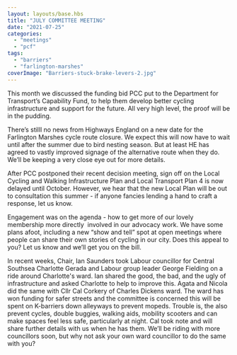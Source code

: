 ```yaml
---
layout: layouts/base.hbs
title: "JULY COMMITTEE MEETING"
date: "2021-07-25"
categories: 
  - "meetings"
  - "pcf"
tags: 
  - "barriers"
  - "farlington-marshes"
coverImage: "Barriers-stuck-brake-levers-2.jpg"
---
```


This month we discussed the funding bid PCC put to the Department for Transport’s Capability Fund, to help them develop better cycling infrastructure and support for the future. All very high level, the proof will be in the pudding. 

There’s stilll no news from Highways England on a new date for the Farlington Marshes cycle route closure. We expect this will now have to wait until after the summer due to bird nesting season. But at least HE has agreed to vastly improved signage of the alternative route when they do. We’ll be keeping a very close eye out for more details. 

After PCC postponed their recent decision meeting, sign off on the Local Cycling and Walking Infrastructure Plan and Local Transport Plan 4 is now delayed until October. However, we hear that the new Local Plan will be out to consultation this summer - if anyone fancies lending a hand to craft a response, let us know. 

Engagement was on the agenda - how to get more of our lovely membership more directly  involved in our advocacy work. We have some plans afoot, including a new “show and tell” spot at open meetings where people can share their own stories of cycling in our city. Does this appeal to you? Let us know and we’ll get you on the bill. 

In recent weeks, Chair, Ian Saunders took Labour councillor for Central Southsea Charlotte Gerada and Labour group leader George Fielding on a ride around Charlotte's ward. Ian shared the good, the bad, and the ugly of infrastructure and asked Charlotte to help to improve this. Agata and Nicola did the same with Cllr Cal Corkery of Charles Dickens ward. The ward has won funding for safer streets and the committee is concerned this will be spent on K-barriers down alleyways to prevent mopeds. Trouble is, the also prevent cycles, double buggies, walking aids, mobility scooters and can make spaces feel less safe, particularly at night. Cal took note and will share further details with us when he has them. We’ll be riding with more councillors soon, but why not ask your own ward councillor to do the same with you?
